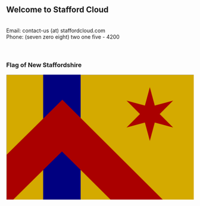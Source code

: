 ## Welcome to Stafford Cloud
<br>
Email: contact-us (at) staffordcloud.com
<br>
Phone: (seven zero eight) two one five - 4200
<br><br><br>

### Flag of New Staffordshire
![New Staffordshire Flag](/files/flag.svg)